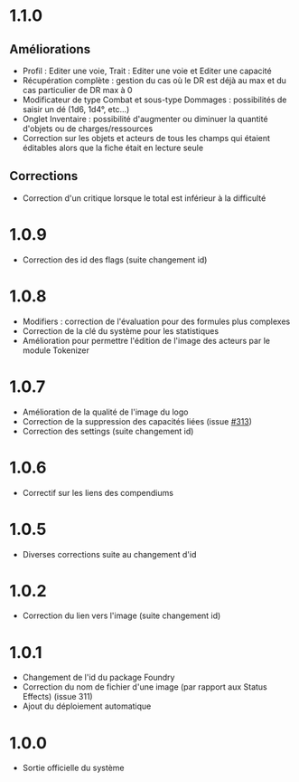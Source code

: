 # 1.1.0
## Améliorations
- Profil : Editer une voie, Trait : Editer une voie et Editer une capacité
- Récupération complète : gestion du cas où le DR est déjà au max et du cas particulier de DR max à 0
- Modificateur de type Combat et sous-type Dommages : possibilités de saisir un dé (1d6, 1d4°, etc...)
- Onglet Inventaire : possibilité d'augmenter ou diminuer la quantité d'objets ou de charges/ressources
- Correction sur les objets et acteurs de tous les champs qui étaient éditables alors que la fiche était en lecture seule

## Corrections
- Correction d'un critique lorsque le total est inférieur à la difficulté

# 1.0.9
- Correction des id des flags (suite changement id)

# 1.0.8
- Modifiers : correction de l'évaluation pour des formules plus complexes
- Correction de la clé du système pour les statistiques
- Amélioration pour permettre l'édition de l'image des acteurs par le module Tokenizer

# 1.0.7
- Amélioration de la qualité de l'image du logo
- Correction de la suppression des capacités liées (issue [#313](https://github.com/BlackBookEditions/foundry-co2/issues/313))
- Correction des settings (suite changement id)

# 1.0.6
- Correctif sur les liens des compendiums

# 1.0.5
- Diverses corrections suite au changement d'id

# 1.0.2
- Correction du lien vers l'image (suite changement id)

# 1.0.1
- Changement de l'id du package Foundry
- Correction du nom de fichier d'une image (par rapport aux Status Effects) (issue 311)
- Ajout du déploiement automatique

# 1.0.0
- Sortie officielle du système